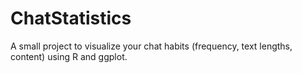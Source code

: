 # ChatStatistics
A small project to visualize your chat habits (frequency, text lengths, content) using R and ggplot.
